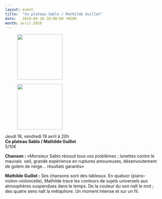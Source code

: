 ```yaml
---
layout: event
title:  "Co plateau Sablo / Mathilde Guillot"
date:   2019-04-18 20:00:00 +0200
month: avril-2019
---
```

<div id='gallery-4' class='gallery galleryid-6036 gallery-columns-3 gallery-size-thumbnail'>
  <figure class='gallery-item'> 
  
  <div class='gallery-icon landscape'>
    <a href='http://localhost/wpagendarts/index.php/2019/02/11/jeudi-18-vendredi-19-avril-a-20h-co-plateau-sablo-mathilde-guillot/mathilde/'><img width="150" height="150" src="http://localhost/wpagendarts/wp-content/uploads/2019/02/mathilde-150x150.jpg" class="attachment-thumbnail size-thumbnail" alt="" srcset="http://localhost/wpagendarts/wp-content/uploads/2019/02/mathilde-150x150.jpg 150w, http://localhost/wpagendarts/wp-content/uploads/2019/02/mathilde-300x300.jpg 300w, http://localhost/wpagendarts/wp-content/uploads/2019/02/mathilde-1024x1024.jpg 1024w, http://localhost/wpagendarts/wp-content/uploads/2019/02/mathilde-768x768.jpg 768w, http://localhost/wpagendarts/wp-content/uploads/2019/02/mathilde-1536x1536.jpg 1536w, http://localhost/wpagendarts/wp-content/uploads/2019/02/mathilde-2048x2048.jpg 2048w, http://localhost/wpagendarts/wp-content/uploads/2019/02/mathilde-1200x1200.jpg 1200w, http://localhost/wpagendarts/wp-content/uploads/2019/02/mathilde-1980x1979.jpg 1980w" sizes="(max-width: 150px) 100vw, 150px" /></a>
  </div></figure><figure class='gallery-item'> 
  
  <div class='gallery-icon landscape'>
    <a href='http://localhost/wpagendarts/index.php/2019/02/11/jeudi-18-vendredi-19-avril-a-20h-co-plateau-sablo-mathilde-guillot/sablo/'><img width="150" height="150" src="http://localhost/wpagendarts/wp-content/uploads/2019/02/sablo-150x150.jpg" class="attachment-thumbnail size-thumbnail" alt="" srcset="http://localhost/wpagendarts/wp-content/uploads/2019/02/sablo-150x150.jpg 150w, http://localhost/wpagendarts/wp-content/uploads/2019/02/sablo-300x300.jpg 300w, http://localhost/wpagendarts/wp-content/uploads/2019/02/sablo-1024x1024.jpg 1024w, http://localhost/wpagendarts/wp-content/uploads/2019/02/sablo-768x767.jpg 768w, http://localhost/wpagendarts/wp-content/uploads/2019/02/sablo-1536x1534.jpg 1536w, http://localhost/wpagendarts/wp-content/uploads/2019/02/sablo-1200x1199.jpg 1200w, http://localhost/wpagendarts/wp-content/uploads/2019/02/sablo-1980x1978.jpg 1980w, http://localhost/wpagendarts/wp-content/uploads/2019/02/sablo.jpg 1993w" sizes="(max-width: 150px) 100vw, 150px" /></a>
  </div></figure>
</div>

Jeudi 18, vendredi 19 avril à 20h  
**Co plateau Sablo / Mathilde Guillot**  
5/10€

**Chanson :** «Monsieur Sablo résoud tous vos problèmes ; lunettes contre le mauvais  oeil, grande expérience en ruptures amoureuses, désenvoutement de golem de neige... résultats garantis»

**Mathilde Guillot :** Ses chansons sont des tableaux. En quatuor (piano-violon-violoncelle), Mathilde trace les contours de sujets universels aux atmosphères suspendues dans le temps. De la couleur du son naît le mot ; des quatre sens naît la métaphore. Un moment intense et sur un fil.